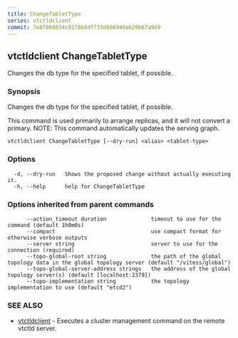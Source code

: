 ```yaml
---
title: ChangeTabletType
series: vtctldclient
commit: 7e8f008834c0278b8df733d606940a629b67a9d9
---
```

## vtctldclient ChangeTabletType

Changes the db type for the specified tablet, if possible.

### Synopsis

Changes the db type for the specified tablet, if possible.

This command is used primarily to arrange replicas, and it will not convert a primary.
NOTE: This command automatically updates the serving graph.

```
vtctldclient ChangeTabletType [--dry-run] <alias> <tablet-type>
```

### Options

```
  -d, --dry-run   Shows the proposed change without actually executing it.
  -h, --help      help for ChangeTabletType
```

### Options inherited from parent commands

```
      --action_timeout duration              timeout to use for the command (default 1h0m0s)
      --compact                              use compact format for otherwise verbose outputs
      --server string                        server to use for the connection (required)
      --topo-global-root string              the path of the global topology data in the global topology server (default "/vitess/global")
      --topo-global-server-address strings   the address of the global topology server(s) (default [localhost:2379])
      --topo-implementation string           the topology implementation to use (default "etcd2")
```

### SEE ALSO

* [vtctldclient](../)	 - Executes a cluster management command on the remote vtctld server.

